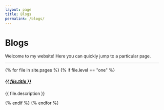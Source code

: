 ```yaml
---
layout: page
title: Blogs
permalink: /blogs/
---
```


# Blogs

Welcome to my website! Here you can quickly jump to a 
particular page.

<div class="section-index">
    <hr class="panel-line">
    {% for file in site.pages  %}
        {% if file.level == "one" %}
            <div class="entry">
                <h5><a href="{{ file.url | prepend: site.baseurl }}">{{ file.title }}</a></h5>
                <p>{{ file.description }}</p>
            </div>
        {% endif %}
    {% endfor %}
</div>
